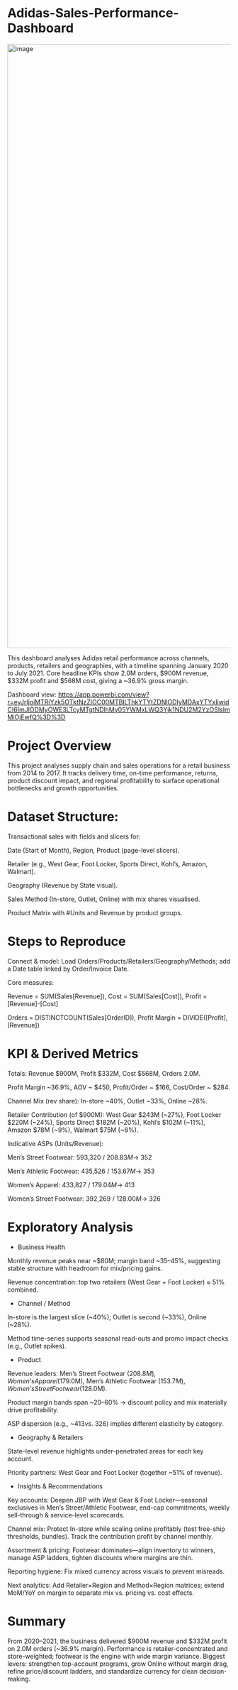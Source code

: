 # Adidas-Sales-Performance-Dashboard

<img width="2434" height="1361" alt="image" src="https://github.com/user-attachments/assets/14f6d2d4-3003-4543-85f2-d66fe215c8f9" />

This dashboard analyses Adidas retail performance across channels, products, retailers and geographies, with a timeline spanning January 2020 to July 2021. Core headline KPIs show 2.0M orders, $900M revenue, $332M profit and $568M cost, giving a ~36.9% gross margin.

Dashboard view: https://app.powerbi.com/view?r=eyJrIjoiMTRiYzk5OTktNzZlOC00MTBlLThkYTYtZDNlODIyMDAxYTYxIiwidCI6ImJlODMyOWE3LTcyMTgtNDlhMy05YWMxLWQ3Yjk1NDU2M2YzOSIsImMiOjEwfQ%3D%3D

# Project Overview

This project analyses supply chain and sales operations for a retail business from 2014 to 2017. It tracks delivery time, on-time performance, returns, product discount impact, and regional profitability to surface operational bottlenecks and growth opportunities.

# Dataset Structure:
Transactional sales with fields and slicers for:

Date (Start of Month), Region, Product (page-level slicers).

Retailer (e.g., West Gear, Foot Locker, Sports Direct, Kohl’s, Amazon, Walmart).

Geography (Revenue by State visual).

Sales Method (In-store, Outlet, Online) with mix shares visualised.

Product Matrix with #Units and Revenue by product groups.
 
# Steps to Reproduce

Connect & model: Load Orders/Products/Retailers/Geography/Methods; add a Date table linked by Order/Invoice Date.

Core measures:

Revenue = SUM(Sales[Revenue]), Cost = SUM(Sales[Cost]), Profit = [Revenue]-[Cost]

Orders = DISTINCTCOUNT(Sales[OrderID]), Profit Margin = DIVIDE([Profit],[Revenue])

# KPI & Derived Metrics

Totals: Revenue $900M, Profit $332M, Cost $568M, Orders 2.0M.

Profit Margin ~36.9%, AOV ~ $450, Profit/Order ~ $166, Cost/Order ~ $284.

Channel Mix (rev share): In-store ~40%, Outlet ~33%, Online ~28%.

Retailer Contribution (of $900M): West Gear $243M (~27%), Foot Locker $220M (~24%), Sports Direct $182M (~20%), Kohl’s $102M (~11%), Amazon $78M (~9%), Walmart $75M (~8%).

Indicative ASPs (Units/Revenue):

Men’s Street Footwear: 593,320 / $208.83M → ~$352

Men’s Athletic Footwear: 435,526 / $153.67M → ~$353

Women’s Apparel: 433,827 / $179.04M → ~$413

Women’s Street Footwear: 392,269 / $128.00M → ~$326

# Exploratory Analysis

- Business Health

Monthly revenue peaks near ~$80M; margin band ~35–45%, suggesting stable structure with headroom for mix/pricing gains.

Revenue concentration: top two retailers (West Gear + Foot Locker) ≈ 51% combined.

- Channel / Method

In-store is the largest slice (~40%); Outlet is second (~33%), Online (~28%).

Method time-series supports seasonal read-outs and promo impact checks (e.g., Outlet spikes).

- Product

Revenue leaders: Men’s Street Footwear ($208.8M), Women’s Apparel ($179.0M), Men’s Athletic Footwear ($153.7M), Women’s Street Footwear ($128.0M).

Product margin bands span ~20–60% → discount policy and mix materially drive profitability.

ASP dispersion (e.g., ~$413 vs. ~$326) implies different elasticity by category.

- Geography & Retailers

State-level revenue highlights under-penetrated areas for each key account.

Priority partners: West Gear and Foot Locker (together ~51% of revenue).

- Insights & Recommendations

Key accounts: Deepen JBP with West Gear & Foot Locker—seasonal exclusives in Men’s Street/Athletic Footwear, end-cap commitments, weekly sell-through & service-level scorecards.

Channel mix: Protect In-store while scaling online profitably (test free-ship thresholds, bundles). Track the contribution profit by channel monthly.

Assortment & pricing: Footwear dominates—align inventory to winners, manage ASP ladders, tighten discounts where margins are thin.

Reporting hygiene: Fix mixed currency across visuals to prevent misreads.

Next analytics: Add Retailer×Region and Method×Region matrices; extend MoM/YoY on margin to separate mix vs. pricing vs. cost effects.

# Summary

From 2020–2021, the business delivered $900M revenue and $332M profit on 2.0M orders (~36.9% margin). Performance is retailer-concentrated and store-weighted; footwear is the engine with wide margin variance. Biggest levers: strengthen top-account programs, grow Online without margin drag, refine price/discount ladders, and standardize currency for clean decision-making.
